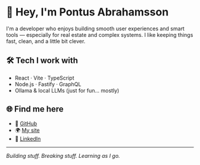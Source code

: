 # 👋 Hey, I'm Pontus Abrahamsson

I'm a developer who enjoys building smooth user experiences and smart tools — especially for real estate and complex systems. I like keeping things fast, clean, and a little bit clever.

## 🛠️ Tech I work with
- React · Vite · TypeScript  
- Node.js · Fastify · GraphQL  
- Ollama & local LLMs (just for fun... mostly)

## 🌐 Find me here
- 🔗 [GitHub](https://github.com/pontusva)
- 🌍 [My site](https://pontusva.github.io)
- 💼 [LinkedIn](https://linkedin.com/in/YOUR-ID)

---

_Building stuff. Breaking stuff. Learning as I go._

<!-- ![picture depicting positivty](https://github.com/pontusva/pontusva/blob/main/IMG_0499.jpeg?raw=true) -->

<!--
**pontusva/pontusva** is a ✨ _special_ ✨ repository because its `README.md` (this file) appears on your GitHub profile.

Here are some ideas to get you started:

- 🔭 I’m currently working on ...
- 🌱 I’m currently learning ...
- 👯 I’m looking to collaborate on ...
- 🤔 I’m looking for help with ...
- 💬 Ask me about ...
- 📫 How to reach me: ...
- 😄 Pronouns: ...
- ⚡ Fun fact: ...
-->
